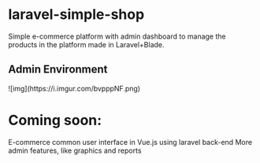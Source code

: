 # laravel-simple-shop
Simple e-commerce platform with admin dashboard to manage the products in the platform made in Laravel+Blade.

<h2>Admin Environment</h2>
![img](https://i.imgur.com/bvpppNF.png)




<h1>Coming soon:</h1>
E-commerce common user interface in Vue.js using laravel back-end
More admin features, like graphics and reports



